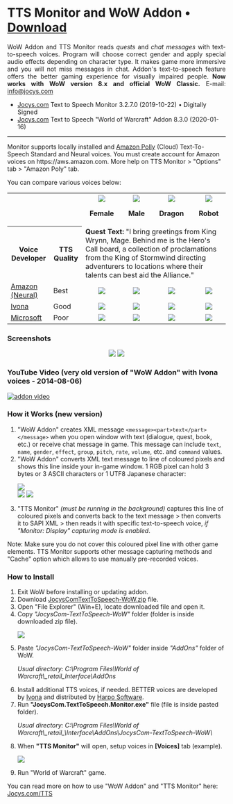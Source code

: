 # TTS Monitor and WoW Addon • [Download](http://www.jocys.com/Files/Software/JocysCom-TextToSpeech-WoW.zip)

<p align="justify">WoW Addon and TTS Monitor reads <i>quests</i> and <i>chat messages</i> with text-to-speech voices. Program will choose correct gender and apply special audio effects depending on character type. It makes game more immersive and you will not miss messages in chat. Addon's text-to-speech feature offers the better gaming experience for visually impaired people. <b>Now works with WoW version 8.x and official WoW Classic.</b> E-mail: <a href="mailto:info@jocys.com?subject=Jocys.com%20Text-to-Speech%20Monitor">info@jocys.com</a></p>

 * <a target="_blank" href="http://www.jocys.com">Jocys.com</a> Text to Speech Monitor 3.2.7.0 (2019-10-22) • Digitally Signed
 * <a target="_blank" href="http://www.jocys.com">Jocys.com</a> Text to Speech "World of Warcraft" Addon 8.3.0 (2020-01-16)
 
<hr />
Monitor supports locally installed and <a href="https://aws.amazon.com/polly/">Amazon Polly</a> (Cloud) Text-To-Speech Standard and Neural voices. You must create account for Amazon voices on https://aws.amazon.com. More help on TTS Monitor > "Options" tab > "Amazon Poly" tab.

You can compare various voices below:

<table>
<tr>
<th colspan="2"></th>
<th><img src="http://www.jocys.com/Files/TTS/Icon_Achievement_Character_Human_Female.png" />

Female</th>
<th><img src="http://www.jocys.com/Files/TTS/Icon_Achievement_Character_Human_Male.png" />

Male</th>
<th><img src="http://www.jocys.com/Files/TTS/Icon_INV_Misc_Head_Dragon_Nexus.png" />

Dragon</th>
<th><img src="http://www.jocys.com/Files/TTS/Icon_INV_Misc_Head_ClockworkGnome_01.png" />

Robot</th>
</tr><tr>
	<th>Voice Developer</th><th>TTS Quality</th><td colspan="4"><b>Quest Text:</b> "I bring greetings from King Wrynn, Mage. Behind me is the Hero's Call board, a collection of proclamations from the King of Stormwind directing adventurers to locations where their talents can best aid the Alliance."</td>
</tr><tr>
<td><a href="https://aws.amazon.com/polly/">Amazon (Neural)</a></td><td>Best</td>
<td align="center"><a href="https://www.jocys.com/Files/TTS/Audio_Amazon_Female.mp3" target="_blank"><img src="https://www.jocys.com/Files/TTS/Play.png" /></a></a></td>
<td align="center"><a href="https://www.jocys.com/Files/TTS/Audio_Amazon_Male.mp3" target="_blank"><img src="https://www.jocys.com/Files/TTS/Play.png" /></a></a></td>
<td align="center"><a href="https://www.jocys.com/Files/TTS/Audio_Amazon_Male_Dragonkin.mp3" target="_blank"><img src="https://www.jocys.com/Files/TTS/Play.png" /></a></a></td>
<td align="center"><a href="https://www.jocys.com/Files/TTS/Audio_Amazon_Male_Mechanical.mp3" target="_blank"><img src="https://www.jocys.com/Files/TTS/Play.png" /></a></a></td>
</tr><tr>
	<td><a href="https://harposoftware.com/en/2-all-speech-synthesis-products/s-1/brand-ivona">Ivona</a></td><td>Good</td>
<td align="center"><a href="https://www.jocys.com/Files/TTS/Audio_Ivona_Female.mp3" target="_blank"><img src="https://www.jocys.com/Files/TTS/Play.png" /></a></a></td>
<td align="center"><a href="https://www.jocys.com/Files/TTS/Audio_Ivona_Male.mp3" target="_blank"><img src="https://www.jocys.com/Files/TTS/Play.png" /></a></a></td>
<td align="center"><a href="https://www.jocys.com/Files/TTS/Audio_Ivona_Male_Dragonkin.mp3" target="_blank"><img src="https://www.jocys.com/Files/TTS/Play.png" /></a></a></td>
<td align="center"><a href="https://www.jocys.com/Files/TTS/Audio_Ivona_Male_Mechanical.mp3" target="_blank"><img src="https://www.jocys.com/Files/TTS/Play.png" /></a></a></td>
</tr><tr>
<td><a href="https://developer.microsoft.com/en-us/microsoft-edge/testdrive/demos/speechsynthesis/">Microsoft</a></td><td>Poor</td>
<td align="center"><a href="https://www.jocys.com/Files/TTS/Audio_Microsoft_Female.mp3" target="_blank"><img src="https://www.jocys.com/Files/TTS/Play.png" /></a></td>
<td align="center"><a href="https://www.jocys.com/Files/TTS/Audio_Microsoft_Male.mp3" target="_blank"><img src="https://www.jocys.com/Files/TTS/Play.png" /></a></a></td>
<td align="center"><a href="https://www.jocys.com/Files/TTS/Audio_Microsoft_Male_Dragonkin.mp3" target="_blank"><img src="https://www.jocys.com/Files/TTS/Play.png" /></a></a></td>
<td align="center"><a href="https://www.jocys.com/Files/TTS/Audio_Microsoft_Male_Mechanical.mp3" target="_blank"><img src="https://www.jocys.com/Files/TTS/Play.png" /></a></a></td>
</tr>
</table>

### Screenshots

<p style="text-align: center;"><a href="http://www.jocys.com/Files/TTS/JocysCom_TTS_Monitor_Voices.png" target="_blank"><img src="http://www.jocys.com/Files/TTS/JocysCom_TTS_Monitor_Voices_Small_GitHub.png" /></a> <a href="http://www.jocys.com/Files/TTS/JocysCom_TTS_WoW_Addon.png" target="_blank"><img src="http://www.jocys.com/Files/TTS/JocysCom_TTS_WoW_Addon_Small_GitHub.png" /></a></p>

### YouTube Video (very old version of "WoW Addon" with Ivona voices - 2014-08-06)

[![addon video](http://img.youtube.com/vi/lhBGNJQvbUo/0.jpg)](http://www.youtube.com/watch?v=lhBGNJQvbUo)

### How it Works (new version)

<ol>
<li>"WoW Addon" creates XML message <code>&lt;message&gt;&lt;part&gt;text&lt;/part&gt;&lt;/message&gt;</code> when you open window with text (dialogue, quest, book, etc.) or receive chat message in game. This message can include <code>text</code>, <code>name</code>, <code>gender</code>, <code>effect</code>, <code>group</code>, <code>pitch</code>, <code>rate</code>, <code>volume</code>, etc. and <code>command</code> values.</li>
<li>"WoW Addon" converts XML text message to line of coloured pixels and shows this line inside your in-game window. 1 RGB pixel can hold 3 bytes or 3 ASCII characters or 1 UTF8 Japanese character:<br />
<p><img src="http://www.jocys.com/Files/TTS/JocysCom_TTS_WoW_Addon_Pixels_x4.png" /><br />
<img src="http://www.jocys.com/Files/TTS/JocysCom_TTS_WoW_Addon_Pixels.png" /> <img src="http://www.jocys.com/Files/TTS/JocysCom_TTS_Monitor_Display_Small.png" /></p></li>
<li>"TTS Monitor" <i>(must be running in the background)</i> captures this line of coloured pixels and converts back to the text message &gt; then converts it to SAPI XML &gt; then reads it with specific text-to-speech voice, <i>if "Monitor: Display" capturing mode is enabled</i>.</li>
</ol>
<p>Note: Make sure you do not cover this coloured pixel line with other game elements. TTS Monitor supports other message capturing methods and "Cache" option which allows to use manually pre-recorded voices.</p>

### How to Install

<ol>
<li>Exit WoW before installing or updating addon.</li>
<li>Download <a href="http://www.jocys.com/Files/Software/JocysCom-TextToSpeech-WoW.zip">JocysComTextToSpeech-WoW.zip</a> file.</li>
<li>Open "File Explorer" (Win+E), locate downloaded file and open it.</li>
<li>Copy <i>"JocysCom-TextToSpeech-WoW"</i> folder (folder is inside downloaded zip file).
	<p><img src="http://www.jocys.com/Files/TTS/JocysCom_TextToSpeech_WoW_Folder_Copy.png" /></p></li>
<li>Paste <i>"JocysCom-TextToSpeech-WoW"</i> folder inside <i>"AddOns"</i> folder of WoW.
	<p><i>Usual directory: C:\Program Files\World of Warcraft\_retail_Interface\AddOns</i></p></li>
<li>Install additional TTS voices, if needed. BETTER voices are developed by <a href="http://www.ivona.com" target="_blank">Ivona</a> and distributed by <a href="http://harposoftware.com/en/content/10-trial" target="_blank">Harpo Software</a>.</li>
<li>Run <b>"JocysCom.TextToSpeech.Monitor.exe"</b> file (file is inside pasted folder).
	<p><i>Usual directory: C:\Program Files\World of Warcraft\_retail_\Interface\AddOns\JocysCom-TextToSpeech-WoW\</i></p></li>
<li>When <b>"TTS Monitor"</b> will open, setup voices in <b>[Voices]</b> tab (example).
<p><a href="http://www.jocys.com/Files/TTS/JocysCom_TTS_Monitor_Voices_Tab.png" target="_blank"><img src="http://www.jocys.com/Files/TTS/JocysCom_TTS_Monitor_Voices_Tab.png" /></a></p></li>
<li>Run "World of Warcraft" game.</li>
</ol>

You can read more on how to use "WoW Addon" and "TTS Monitor" here: <a href="https://www.jocys.com/TTS" target="_blank">Jocys.com/TTS</a>
